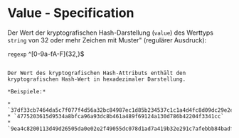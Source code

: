 # Value - Specification

Der Wert der kryptografischen Hash-Darstellung (`value`) des Werttyps `string` von 32 oder mehr Zeichen mit
Muster" (regulärer Ausdruck):

`regexp`
^[0-9a-fA-F]{32,}$
```

Der Wert des kryptografischen Hash-Attributs enthält den kryptografischen Hash-Wert in hexadezimaler Darstellung.

*Beispiele:*

* `37df33cb7464da5c7f077f4d56a32bc84987ec1d85b234537c1c1a4d4fc8d09dc29e2e762cb5203677bf849a2855a0283710f1f5fe1d6ce8d5ac85c645d0fcb3`
* `4775203615d9534a8bfca96a93dc8b461a489f69124a130d786b42204f3341cc`
* `9ea4c8200113d49d26505da0e02e2f49055dc078d1ad7a419b32e291c7afebbb84badfbd46dec42883bea0b2a1fa697c`